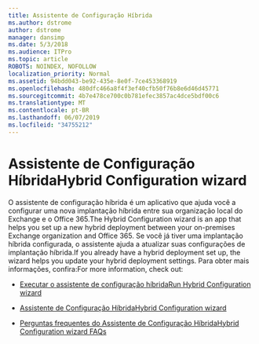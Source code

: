 ```yaml
---
title: Assistente de Configuração Híbrida
ms.author: dstrome
author: dstrome
manager: dansimp
ms.date: 5/3/2018
ms.audience: ITPro
ms.topic: article
ROBOTS: NOINDEX, NOFOLLOW
localization_priority: Normal
ms.assetid: 94bdd043-be92-435e-8e0f-7ce453368919
ms.openlocfilehash: 480dfc466a8f4f3ef40cfb50f76b8e6d46d45771
ms.sourcegitcommit: 4b7e478ce700c0b781efec3857ac4dce5bdf00c6
ms.translationtype: MT
ms.contentlocale: pt-BR
ms.lasthandoff: 06/07/2019
ms.locfileid: "34755212"
---
```

# <a name="hybrid-configuration-wizard"></a><span data-ttu-id="1c6ad-102">Assistente de Configuração Híbrida</span><span class="sxs-lookup"><span data-stu-id="1c6ad-102">Hybrid Configuration wizard</span></span>

<span data-ttu-id="1c6ad-103">O assistente de configuração híbrida é um aplicativo que ajuda você a configurar uma nova implantação híbrida entre sua organização local do Exchange e o Office 365.</span><span class="sxs-lookup"><span data-stu-id="1c6ad-103">The Hybrid Configuration wizard is an app that helps you set up a new hybrid deployment between your on-premises Exchange organization and Office 365.</span></span> <span data-ttu-id="1c6ad-104">Se você já tiver uma implantação híbrida configurada, o assistente ajuda a atualizar suas configurações de implantação híbrida.</span><span class="sxs-lookup"><span data-stu-id="1c6ad-104">If you already have a hybrid deployment set up, the wizard helps you update your hybrid deployment settings.</span></span> <span data-ttu-id="1c6ad-105">Para obter mais informações, confira:</span><span class="sxs-lookup"><span data-stu-id="1c6ad-105">For more information, check out:</span></span>
  
- [<span data-ttu-id="1c6ad-106">Executar o assistente de configuração híbrida</span><span class="sxs-lookup"><span data-stu-id="1c6ad-106">Run Hybrid Configuration wizard</span></span>](https://technet.microsoft.com/library/mt595788%28v=exchg.150%29.aspx)
    
- [<span data-ttu-id="1c6ad-107">Assistente de Configuração Híbrida</span><span class="sxs-lookup"><span data-stu-id="1c6ad-107">Hybrid Configuration wizard</span></span>](https://technet.microsoft.com/library/hh529921%28v=exchg.150%29.aspx)
    
- [<span data-ttu-id="1c6ad-108">Perguntas frequentes do Assistente de Configuração Híbrida</span><span class="sxs-lookup"><span data-stu-id="1c6ad-108">Hybrid Configuration wizard FAQs</span></span>](https://technet.microsoft.com/library/mt488940%28v=exchg.150%29.aspx)
    

